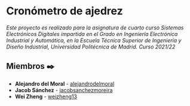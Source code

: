 # Cronómetro de ajedrez

_Este proyecto es realizado para la asignatura de cuarto curso Sistemas Electrónicos Digitales impartida en el Grado en Ingeniería Electrónica Industrial y Automática, en la Escuela Técnica Superior de Ingeniería y Diseño Industrial, Universidad Politécnica de Madrid.
Curso 2021/22_

## Miembros ✒️

* **Alejandro del Moral** - [alejandrodelmoral](https://github.com/alejandrodelmoral)
* **Jacob Sánchez** - [jacobsanchezmoreira](https://github.com/jacobsanchezmoreira)
* **Wei Zheng** - [weizheng13](https://github.com/weizheng13)